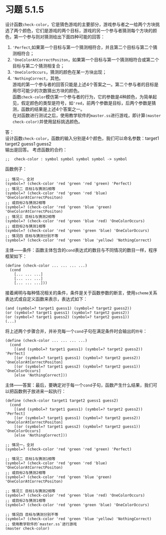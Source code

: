 # 习题 5.1.5
设计函数`check-color`，它是猜色游戏的主要部分，游戏参与者之一给两个方块挑选了两个颜色，它们是游戏的两个目标，游戏的另一个参与者猜测每个方块的颜色，第一个参与则对猜测给出下面四种可能的回答：
1. `'Perfect`,如果第一个目标与第一个猜测相符合，并且第二个目标与第二个猜测相符合；
2. `'OneColorAtCorrectPositon`，如果第一个目标与第一个猜测相符合或第二个目标与第二个猜测相复合；
3. `'OneColorOccurs`，猜测的颜色在某一方块出现；
4. `'NothingCorrect`，其他。  
游戏的第一个参与者的回答只能是上述4个答案之一。第二个参与者的目标是用尽可能少的次数猜出方块的颜色。  
函数`check-color`模仿第一个参与者的行为，它的参数是4种颜色，为简单起见，假定颜色的类型是符号，如`'red`，前两个参数是目标，后两个参数是猜测，函数的结果是上述4个答案之一。  
在对函数进行测试之后，使用教学软件的`master.ss`进行游戏，即计算`(master check-color)`并使用鼠标挑选颜色。
  
答：  
设计函数`check-color`，函数的输入分别是4个颜色，我们可以命名参数：target1 target2 guess1 guess2  
输出是回答。
考虑函数的合约：
```
;;  check-color : symbol symbol symbol symbol -> symbol
```
函数例子：
```
;; 情况一，全对
(symbol=? (check-color 'red 'green 'red 'green) 'Perfect)
;; 情况二 目标1与猜测1相等
(symbol=? (check-color 'red 'green 'red 'blue) 'OneColorAtCorrectPositon)
;; 或目标2与猜测2相等
(symbol=? (check-color 'red 'green 'blue 'green) 'OneColorAtCorrectPositon)
;; 情况三 目标1与猜测2相等
(symbol=? (check-color 'red 'green 'blue 'red) 'OneColorOccurs)
;; 或目标2与猜测1相等
(symbol=? (check-color 'red 'green 'green 'blue) 'OneColorOccurs)
;; 情况四 目标与猜测分别不等
(symbol=? (check-color 'red 'green 'blue 'yellow) 'NothingCorrect)
```

主体——条件：函数主体包含的`cond`表达式的数目与不同情况的数目一样，程序框架如下：
```
(define (check-color ... ... ... ...)
  (cond
    [... ... ...]
    [... ... ...]
    [... ... ...]))

```
接着阐明与每种情况相关的条件，条件是关于函数参数的断言，使用`scheme`关系表达式或自定义函数来表示，表达式如下：
```
(and (symbol=? target1 guess1) (symbol=? target2 guess2))
(or (symbol=? target1 guess1) (symbol=? target2 guess2))
(or (symbol=? target1 guess2) (symbol=? target2 guess1))
(...)
```
将上述两个步骤合并，并补充每一个`cond`子句在满足条件时会输出的`符号`：
```
(define (check-color ... ... ... ...)
  (cond
    [(and (symbol=? target1 guess1) (symbol=? target2 guess2)) 'Perfect]
    [(or (symbol=? target1 guess1) (symbol=? target2 guess2)) 'OneColorAtCorrectPositon]
    [(or (symbol=? target1 guess2) (symbol=? target2 guess1)) 'OneColorOccurs]
    [else 'NothingCorrect]))
```
主体——答案：最后，要确定对于每一个`cond`子句，函数产生什么结果，我们可以把函数例子放进来一起执行：
```
(define (check-color target1 target2 guess1 guess2)
  (cond
    [(and (symbol=? target1 guess1) (symbol=? target2 guess2)) 'Perfect]
    [(or (symbol=? target1 guess1) (symbol=? target2 guess2)) 'OneColorAtCorrectPositon]
    [(or (symbol=? target1 guess2) (symbol=? target2 guess1)) 'OneColorOccurs]
    [else 'NothingCorrect]))

;; 情况一，全对
(symbol=? (check-color 'red 'green 'red 'green) 'Perfect)

;; 情况二 目标1与猜测1相等
(symbol=? (check-color 'red 'green 'red 'blue) 'OneColorAtCorrectPositon)
;; 或目标2与猜测2相等
(symbol=? (check-color 'red 'green 'blue 'green) 'OneColorAtCorrectPositon)

;; 情况三 目标1与猜测2相等
(symbol=? (check-color 'red 'green 'blue 'red) 'OneColorOccurs)
;; 或目标2与猜测1相等
(symbol=? (check-color 'red 'green 'green 'blue) 'OneColorOccurs)

;; 情况四 目标与猜测分别不等
(symbol=? (check-color 'red 'green 'blue 'yellow) 'NothingCorrect)
;; 使用教学软件的`master.ss`进行游戏
(master check-color)
```